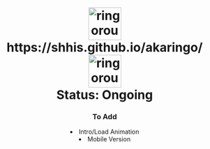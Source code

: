 
 <h1 href="https://shhis.github.io/akaringo/" align="center"> <img src="https://i.ibb.co/rMx4nYP/3dgifmaker61594.gif" alt="ringorou CAS" width="75"/> https://shhis.github.io/akaringo/ <img src="https://i.ibb.co/rMx4nYP/3dgifmaker61594.gif" alt="ringorou CAS" width="75"/> 
 <br>
 Status: Ongoing
 </h1> 

<h3 align="center"> To Add </h2>
<p>
 <li align="center"> Intro/Load Animation </li>
 <li align="center"> Mobile Version </li>
</p>
